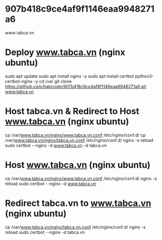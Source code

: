 # 907b418c9ce4af9f1146eaa9948271a6
www
tabca
vn

# Deploy www.tabca.vn (nginx ubuntu)
sudo apt update
sudo apt install nginx -y
sudo apt install certbot python3-certbot-nginx -y
cd /var
git clone https://github.com/hakicode/907b418c9ce4af9f1146eaa9948271a6.git www.tabca.vn

# Host tabca.vn & Redirect to Host www.tabca.vn (nginx ubuntu)
cp /var/www.tabca.vn/nginx/www.tabca.vn.conf /etc/nginx/conf.d/
cp /var/www.tabca.vn/nginx/tabca.vn.conf /etc/nginx/conf.d/
nginx -s reload
sudo certbot --nginx -d www.tabca.vn -d tabca.vn

# Host www.tabca.vn (nginx ubuntu)
cp /var/www.tabca.vn/nginx/www.tabca.vn.conf /etc/nginx/conf.d/
nginx -s reload
sudo certbot --nginx -d www.tabca.vn

# Redirect tabca.vn to www.tabca.vn (nginx ubuntu)
cp /var/www.tabca.vn/nginx/tabca.vn.conf /etc/nginx/conf.d/
nginx -s reload
sudo certbot --nginx -d tabca.vn